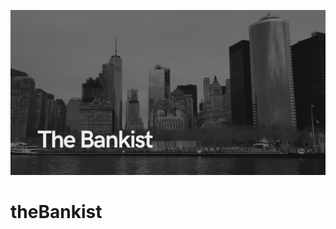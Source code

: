 ![cover](https://github.com/kamila-kryszak/theBankist/blob/main/The%20Bankist.png?raw=true)
# theBankist
